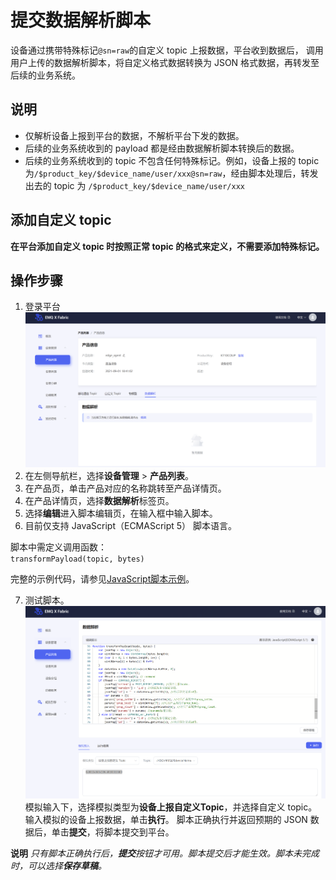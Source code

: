 # 提交数据解析脚本

设备通过携带特殊标记`@sn=raw`的自定义 topic 上报数据，平台收到数据后，
调用用户上传的数据解析脚本，将自定义格式数据转换为 JSON 格式数据，再转发至后续的业务系统。

## 说明
* 仅解析设备上报到平台的数据，不解析平台下发的数据。
* 后续的业务系统收到的 payload 都是经由数据解析脚本转换后的数据。
* 后续的业务系统收到的 topic 不包含任何特殊标记。例如，设备上报的 topic 
为`/$product_key/$device_name/user/xxx@sn=raw`，经由脚本处理后，转发出去的 topic 为 `/$product_key/$device_name/user/xxx`

## 添加自定义 topic
**在平台添加自定义 topic 时按照正常 topic 的格式来定义，不需要添加特殊标记。**

## 操作步骤
1. 登录平台
![](./_assets/post_data_parsing_script.png)
2. 在左侧导航栏，选择**设备管理** > **产品列表**。
3. 在产品页，单击产品对应的名称跳转至产品详情页。
4. 在产品详情页，选择**数据解析**标签页。
5. 选择**编辑**进入脚本编辑页，在输入框中输入脚本。
6. 目前仅支持 JavaScript（ECMAScript 5） 脚本语言。

脚本中需定义调用函数：  
`transformPayload(topic, bytes)`

完整的示例代码，请参见[JavaScript脚本示例](./javascript_use_case.md)。

7. 测试脚本。
![](./_assets/emulate_scrip_run.png)  
模拟输入下，选择模拟类型为**设备上报自定义Topic**，并选择自定义 topic。
输入模拟的设备上报数据，单击**执行**。
脚本正确执行并返回预期的 JSON 数据后，单击**提交**，将脚本提交到平台。

**说明** _只有脚本正确执行后，**提交**按钮才可用。脚本提交后才能生效。脚本未完成时，可以选择**保存草稿**。_
